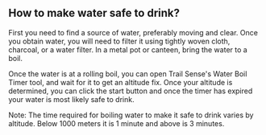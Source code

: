 ## How to make water safe to drink?

First you need to find a source of water, preferably moving and clear. Once you obtain water, you will need to filter it using tightly woven cloth, charcoal, or a water filter. In a metal pot or canteen, bring the water to a boil.

Once the water is at a rolling boil, you can open Trail Sense's Water Boil Timer tool, and wait for it to get an altitude fix. Once your altitude is determined, you can click the start button and once the timer has expired your water is most likely safe to drink.

Note: The time required for boiling water to make it safe to drink varies by altitude. Below 1000 meters it is 1 minute and above is 3 minutes.

